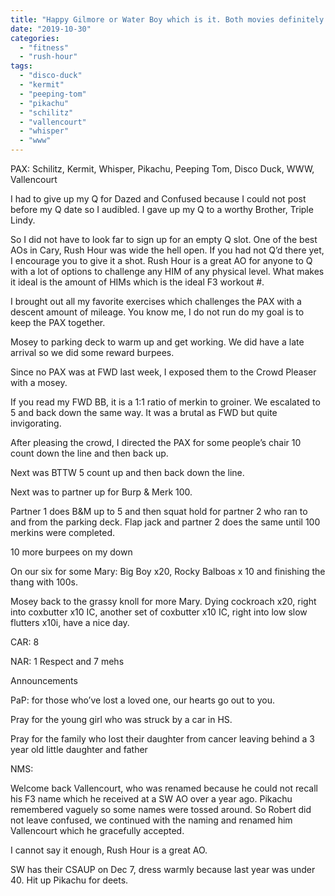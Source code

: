 ```yaml
---
title: "Happy Gilmore or Water Boy which is it. Both movies definitely pleased the crowd."
date: "2019-10-30"
categories: 
  - "fitness"
  - "rush-hour"
tags: 
  - "disco-duck"
  - "kermit"
  - "peeping-tom"
  - "pikachu"
  - "schilitz"
  - "vallencourt"
  - "whisper"
  - "www"
---
```


PAX: Schilitz, Kermit, Whisper, Pikachu, Peeping Tom, Disco Duck, WWW, Vallencourt

I had to give up my Q for Dazed and Confused because I could not post before my Q date so I audibled. I gave up my Q to a worthy Brother, Triple Lindy.

So I did not have to look far to sign up for an empty Q slot. One of the best AOs in Cary, Rush Hour was wide the hell open. If you had not Q’d there yet, I encourage you to give it a shot. Rush Hour is a great AO for anyone to Q with a lot of options to challenge any HIM of any physical level. What makes it ideal is the amount of HIMs which is the ideal F3 workout #.

I brought out all my favorite exercises which challenges the PAX with a descent amount of mileage. You know me, I do not run do my goal is to keep the PAX together.

Mosey to parking deck to warm up and get working. We did have a late arrival so we did some reward burpees.

Since no PAX was at FWD last week, I exposed them to the Crowd Pleaser with a mosey.

If you read my FWD BB, it is a 1:1 ratio of merkin to groiner. We escalated to 5 and back down the same way. It was a brutal as FWD but quite invigorating.

After pleasing the crowd, I directed the PAX for some people’s chair 10 count down the line and then back up.

Next was BTTW 5 count up and then back down the line.

Next was to partner up for Burp & Merk 100.

Partner 1 does B&M up to 5 and then squat hold for partner 2 who ran to and from the parking deck. Flap jack and partner 2 does the same until 100 merkins were completed.

10 more burpees on my down

On our six for some Mary: Big Boy x20, Rocky Balboas x 10 and finishing the thang with 100s.

Mosey back to the grassy knoll for more Mary. Dying cockroach x20, right into coxbutter x10 IC, another set of coxbutter x10 IC, right into low slow flutters x10i, have a nice day.

CAR: 8

NAR: 1 Respect and 7 mehs

Announcements

PaP: for those who’ve lost a loved one, our hearts go out to you.

Pray for the young girl who was struck by a car in HS.

Pray for the family who lost their daughter from cancer leaving behind a 3 year old little daughter and father

NMS:

Welcome back Vallencourt, who was renamed because he could not recall his F3 name which he received at a SW AO over a year ago. Pikachu remembered vaguely so some names were tossed around. So Robert did not leave confused, we continued with the naming and renamed him Vallencourt which he gracefully accepted.

I cannot say it enough, Rush Hour is a great AO.

SW has their CSAUP on Dec 7, dress warmly because last year was under 40. Hit up Pikachu for deets.
